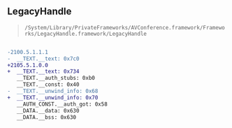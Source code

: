 ## LegacyHandle

> `/System/Library/PrivateFrameworks/AVConference.framework/Frameworks/LegacyHandle.framework/LegacyHandle`

```diff

-2100.5.1.1.1
-  __TEXT.__text: 0x7c0
+2105.5.1.0.0
+  __TEXT.__text: 0x734
   __TEXT.__auth_stubs: 0xb0
   __TEXT.__const: 0x40
-  __TEXT.__unwind_info: 0x68
+  __TEXT.__unwind_info: 0x70
   __AUTH_CONST.__auth_got: 0x58
   __DATA.__data: 0x630
   __DATA.__bss: 0x630

```
